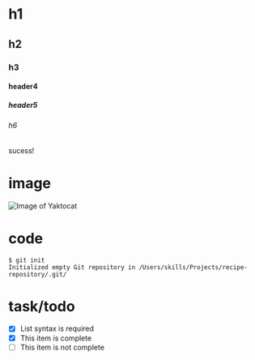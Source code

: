 # h1
## h2
### h3
#### header4
##### header5
###### h6

sucess!
# image
![Image of Yaktocat](https://octodex.github.com/images/yaktocat.png)

# code

```
$ git init
Initialized empty Git repository in /Users/skills/Projects/recipe-repository/.git/
```

# task/todo

- [x] List syntax is required
- [x] This item is complete
- [ ] This item is not complete
